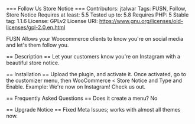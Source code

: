 === Follow Us Store Notice ===
Contributors: jtalwar
Tags: FUSN, Follow, Store Notice
Requires at least: 5.5
Tested up to: 5.8
Requires PHP: 5
Stable tag: 1.1.6
License: GPLv2
License URI: https://www.gnu.org/licenses/old-licenses/gpl-2.0.en.html

FUSN Allows your Woocommerce clients to know you\'re on social media and let\'s them follow you.   

== Description ==
Let your customers know you\'re on Instagram with a beautiful store notice.   

== Installation ==
Upload the plugin, and activate it.   Once activated, go to the customizer menu, then WooCommerce < Store Notice and Type and Enable.  Example: We\'re now on Instagram! Check us out.   

== Frequently Asked Questions ==
Does it create a menu?
No

== Upgrade Notice ==
Fixed Meta Issues; works with almost all themes now. 
